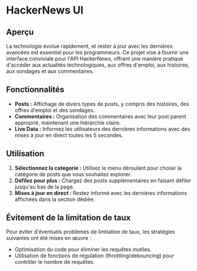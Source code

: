 # HackerNews UI

## Aperçu

La technologie évolue rapidement, et rester à jour avec les dernières avancées est essentiel pour les programmeurs. Ce projet vise à fournir une interface conviviale pour l'API HackerNews, offrant une manière pratique d'accéder aux actualités technologiques, aux offres d'emploi, aux histoires, aux sondages et aux commentaires.

## Fonctionnalités

- **Posts :** Affichage de divers types de posts, y compris des histoires, des offres d'emploi et des sondages.
- **Commentaires :** Organisation des commentaires avec leur post parent approprié, maintenant une hiérarchie claire.
- **Live Data :** Informez les utilisateurs des dernières informations avec des mises à jour en direct toutes les 5 secondes.

## Utilisation

1. **Sélectionnez la catégorie :** Utilisez le menu déroulant pour choisir la catégorie de posts que vous souhaitez explorer.
2. **Défilez pour plus :** Chargez des posts supplémentaires en faisant défiler jusqu'au bas de la page.
3. **Mises à jour en direct :** Restez informé avec les dernières informations affichées dans la section dédiée.

## Évitement de la limitation de taux

Pour éviter d'éventuels problèmes de limitation de taux, les stratégies suivantes ont été mises en œuvre :

- Optimisation du code pour éliminer les requêtes inutiles.
- Utilisation de fonctions de régulation (throttling/debouncing) pour contrôler le nombre de requêtes.


